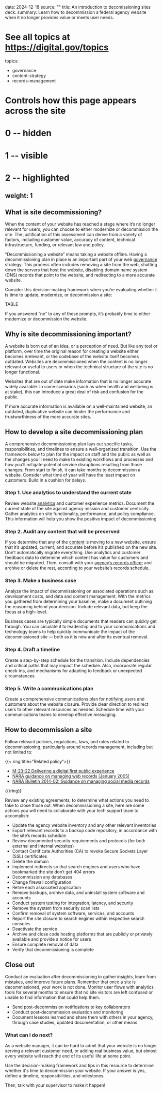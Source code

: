 date: 2024-12-18
source: ""
title: An introduction to decomissioning sites
deck:
summary: Learn how to decommission a federal agency website when it no longer provides value or meets user needs.
# See all topics at https://digital.gov/topics
topics:
  - governance
  - content-strategy
  - records-management
# Controls how this page appears across the site
# 0 -- hidden
# 1 -- visible
# 2 -- highlighted
weight: 1
---
## What is site decommissioning?

When the content of your website has reached a stage where it’s no longer relevant for users, you can choose to either modernize or decommission the site. The justification of this assessment can derive from a variety of factors, including customer value, accuracy of content, technical infrastructure, funding, or relevant law and policy. 

“Decommissioning a website” means taking a website offline. Having a decommissioning plan in place is an important part of your web [governance](https://digital.gov/topics/governance/) strategy. This process often includes removing a site from the web, shutting down the servers that host the website, disabling domain name system (DNS) records that point to the website, and redirecting to a more accurate website.

Consider this decision-making framework when you’re evaluating whether it is time to update, modernize, or decommission a site:

TABLE

If you answered “no” to any of these prompts, it’s probably time to either modernize or decommission the website.

## Why is site decommissioning important?

A website is born out of an idea, or a perception of need. But like any tool or platform, over time the original reason for creating a website either becomes irrelevant, or the codebase of the website itself becomes outdated. Websites are decommissioned when the content is no longer relevant or useful to users or when the technical structure of the site is no longer functional. 

Websites that are out of date make information that is no longer accurate widely available. In some scenarios (such as when health and wellbeing is at stake), this can introduce a great deal of risk and confusion for the public.

If more accurate information is available on a well-maintained website, an outdated, duplicative website can hinder the performance and trustworthiness of the more accurate sites. 

## How to develop a site decommissioning plan

A comprehensive decommissioning plan lays out specific tasks, responsibilities, and timelines to ensure a well-organized transition. Use the framework below to plan for the impact on staff and the public as well as the changes you’ll need to make to existing workflows and processes and how you’ll mitigate potential service disruptions resulting from those changes. 
From start to finish, it can take months to decommission a website. Consider what time of year will have the least impact on customers. Build in a cushion for delays. 

### Step 1. Use analytics to understand the current state

Review website [analytics](https://digital.gov/topics/analytics/) and customer experience metrics. Document the current state of the site against agency mission and customer centricity. Gather analytics on site functionality, performance, and policy compliance. This information will help you show the positive impact of decommissioning.

### Step 2. Audit any content that will be preserved
If you determine that any of the [content](https://digital.gov/topics/content-strategy/) is moving to a new website, ensure that it’s updated, current, and accurate before it’s published on the new site. Don’t automatically migrate everything. Use analytics and customer feedback data to determine which content has value for customers and should be migrated. Then, consult with your [agency’s records officer](https://www.archives.gov/records-mgmt/agency) and archive or delete the rest, according to your website’s records schedule. 

### Step 3. Make a business case
Analyze the impact of decommissioning on associated operations such as development costs, and data and content management. With the metrics you gathered from determining your baseline, make a document outlining the reasoning behind your decision. Include relevant data, but keep the focus at a high-level. 

Business cases are typically simple documents that readers can quickly get through. You can circulate it to leadership and to your communications and technology teams to help quickly communicate the impact of the decommissioned site — both as it is now and after its eventual removal. 

### Step 4. Draft a timeline
Create a step-by-step schedule for the transition. Include dependencies and critical paths that may impact the schedule. Also, incorporate regular check-ins, and mechanisms for adapting to feedback or unexpected circumstances.

### Step 5. Write a communications plan
Create a comprehensive communications plan for notifying users and customers about the website closure. Provide clear direction to redirect users to other relevant resources as needed.
Schedule time with your communications teams to develop effective messaging.

## How to decommission a site
Follow relevant policies, regulations, laws, and rules related to decommissioning, particularly around records management, including but not limited to:

{{< ring title="Related policy">}}

* [M-23-22 Delivering a digital first public experience](https://digital.gov/resources/delivering-digital-first-public-experience/)
* [NARA guidance on managing web records (January 2005)](https://www.archives.gov/records-mgmt/policy/managing-web-records-index.html)
* [NARA Bulletin 2014-02: Guidance on managing social media records](https://www.archives.gov/records-mgmt/bulletins/2014/2014-02.html)

{{/ring}}

Review any existing agreements, to determine what actions you need to take to close those out.
When decommissioning a site, here are some actions you will need to collaborate with your tech support team to accomplish: 
* Update the agency website inventory and any other relevant inventories
* Export relevant records to a backup code repository, in accordance with the site’s records schedule
* Review documented security requirements and protocols (for both external and internal websites)
* Contact Certificate Authorities (CA) to revoke Secure Sockets Layer (SSL) certificates
* Delete the domain
* Implement redirects so that search engines and users who have bookmarked the site don’t get 404 errors
* Decommission any databases
* Change firewall configuration
* Retire each associated application
* Remove backups, archive data, and uninstall system software and accounts
* Conduct system testing for integration, latency, and security
* Remove the system from security scan lists
* Confirm removal of system software, services, and accounts
* Report the site closure to search engines within respective search consoles
* Deactivate the service
* Archive and close code hosting platforms that are publicly or privately available and provide a notice for users
* Ensure complete removal of data
* Verify that decommissioning is complete

## Close out
Conduct an evaluation after decommissioning to gather insights, learn from mistakes, and improve future plans. 
Remember that once a site is decommissioned, your work is not done. Monitor user flows with analytics tools for several months to ensure that no site visitors are left confused or unable to find information that could help them. 
* Send post-decommission notifications to key collaborators
* Conduct post-decommission evaluation and monitoring
* Document lessons learned and share them with others in your agency, through case studies, updated documentation, or other means

### What can I do next?
As a website manager, it can be hard to admit that your website is no longer serving a relevant customer need, or adding real business value, but almost every website will reach the end of its useful life at some point.

Use the decision-making framework and tips in this resource to determine whether it's time to decommission your website. If your answer is yes, define a timeline, responsibilities, and milestones. 

Then, talk with your supervisor to make it happen!